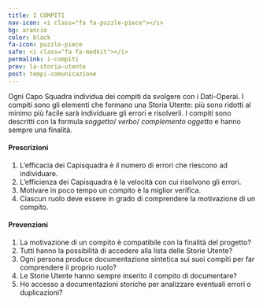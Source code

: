 ```yaml
---
title: I COMPITI
nav-icon: <i class="fa fa-puzzle-piece"></i>
bg: arancio
color: black
fa-icon: puzzle-piece
safe: <i class="fa fa-medkit"></i>
permalink: i-compiti
prev: la-storia-utente
post: tempi-comunicazione
---
```



Ogni Capo Squadra individua dei compiti da svolgere con i Dati-Operai. I compiti sono gli elementi che formano una Storia Utente: più sono ridotti al minimo più facile sarà individuare gli errori e risolverli. I compiti sono descritti con la formula *soggetto*/ *verbo*/ *complemento oggetto* e hanno sempre una finalità.

#### <i class="fa fa-exclamation-circle"></i> Prescrizioni

1. L’efficacia dei Capisquadra è il numero di errori che riescono ad individuare.
2. L’efficienza dei Capisquadra è la velocità con cui risolvono gli errori. 
3. Motivare in poco tempo un compito è la miglior verifica.
4. Ciascun ruolo deve essere in grado di comprendere la motivazione di un compito.

#### <i class="fa fa-question-circle"></i> Prevenzioni

1. La motivazione di un compito è compatibile con la finalità del progetto?
2. Tutti hanno la possibilità di accedere alla lista delle Storie Utente? 
3. Ogni persona produce documentazione sintetica sui suoi compiti per far comprendere il proprio ruolo?
4. Le Storie Utente hanno sempre inserito il compito di documentare?
5. Ho accesso a documentazioni storiche per analizzare eventuali errori o duplicazioni?
